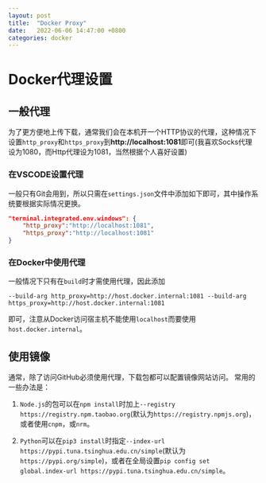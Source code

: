 ```yaml
---
layout: post
title:  "Docker Proxy"
date:   2022-06-06 14:47:00 +0800
categories: docker
---
```


# Docker代理设置

## 一般代理

为了更方便地上传下载，通常我们会在本机开一个HTTP协议的代理，这种情况下设置`http_proxy`和`https_proxy`到**http://localhost:1081**即可(我喜欢Socks代理设为1080，而Http代理设为1081，当然根据个人喜好设置)

### 在VSCODE设置代理

一般只有Git会用到，所以只需在`settings.json`文件中添加如下即可，其中操作系统要根据实际情况更换。
```json
"terminal.integrated.env.windows": {
    "http_proxy":"http://localhost:1081",
    "https_proxy":"http://localhost:1081"
}
```

### 在Docker中使用代理

一般情况下只有在`build`时才需使用代理，因此添加
```
--build-arg http_proxy=http://host.docker.internal:1081 --build-arg https_proxy=http://host.docker.internal:1081
```
即可，注意从Docker访问宿主机不能使用`localhost`而要使用`host.docker.internal`。

## 使用镜像

通常，除了访问GitHub必须使用代理，下载包都可以配置镜像网站访问。
常用的一些办法是：

1. `Node.js`的包可以在`npm install`时加上`--registry https://registry.npm.taobao.org`(默认为`https://registry.npmjs.org`)，或者使用`cnpm`，或`nrm`。

2. `Python`可以在`pip3 install`时指定`--index-url https://pypi.tuna.tsinghua.edu.cn/simple`(默认为`https://pypi.org/simple`)，或者在全局设置`pip config set global.index-url https://pypi.tuna.tsinghua.edu.cn/simple`。
